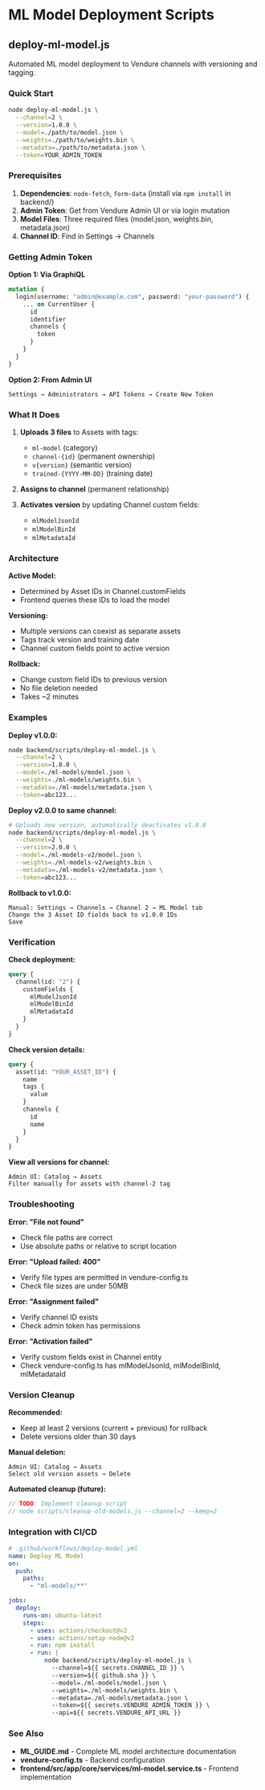 # ML Model Deployment Scripts

## deploy-ml-model.js

Automated ML model deployment to Vendure channels with versioning and tagging.

### Quick Start

```bash
node deploy-ml-model.js \
  --channel=2 \
  --version=1.0.0 \
  --model=./path/to/model.json \
  --weights=./path/to/weights.bin \
  --metadata=./path/to/metadata.json \
  --token=YOUR_ADMIN_TOKEN
```

### Prerequisites

1. **Dependencies**: `node-fetch`, `form-data` (install via `npm install` in backend/)
2. **Admin Token**: Get from Vendure Admin UI or via login mutation
3. **Model Files**: Three required files (model.json, weights.bin, metadata.json)
4. **Channel ID**: Find in Settings → Channels

### Getting Admin Token

**Option 1: Via GraphiQL**

```graphql
mutation {
  login(username: "admin@example.com", password: "your-password") {
    ... on CurrentUser {
      id
      identifier
      channels {
        token
      }
    }
  }
}
```

**Option 2: From Admin UI**

```
Settings → Administrators → API Tokens → Create New Token
```

### What It Does

1. **Uploads 3 files** to Assets with tags:

   - `ml-model` (category)
   - `channel-{id}` (permanent ownership)
   - `v{version}` (semantic version)
   - `trained-{YYYY-MM-DD}` (training date)

2. **Assigns to channel** (permanent relationship)

3. **Activates version** by updating Channel custom fields:
   - `mlModelJsonId`
   - `mlModelBinId`
   - `mlMetadataId`

### Architecture

**Active Model:**

- Determined by Asset IDs in Channel.customFields
- Frontend queries these IDs to load the model

**Versioning:**

- Multiple versions can coexist as separate assets
- Tags track version and training date
- Channel custom fields point to active version

**Rollback:**

- Change custom field IDs to previous version
- No file deletion needed
- Takes ~2 minutes

### Examples

**Deploy v1.0.0:**

```bash
node backend/scripts/deploy-ml-model.js \
  --channel=2 \
  --version=1.0.0 \
  --model=./ml-models/model.json \
  --weights=./ml-models/weights.bin \
  --metadata=./ml-models/metadata.json \
  --token=abc123...
```

**Deploy v2.0.0 to same channel:**

```bash
# Uploads new version, automatically deactivates v1.0.0
node backend/scripts/deploy-ml-model.js \
  --channel=2 \
  --version=2.0.0 \
  --model=./ml-models-v2/model.json \
  --weights=./ml-models-v2/weights.bin \
  --metadata=./ml-models-v2/metadata.json \
  --token=abc123...
```

**Rollback to v1.0.0:**

```
Manual: Settings → Channels → Channel 2 → ML Model tab
Change the 3 Asset ID fields back to v1.0.0 IDs
Save
```

### Verification

**Check deployment:**

```graphql
query {
  channel(id: "2") {
    customFields {
      mlModelJsonId
      mlModelBinId
      mlMetadataId
    }
  }
}
```

**Check version details:**

```graphql
query {
  asset(id: "YOUR_ASSET_ID") {
    name
    tags {
      value
    }
    channels {
      id
      name
    }
  }
}
```

**View all versions for channel:**

```
Admin UI: Catalog → Assets
Filter manually for assets with channel-2 tag
```

### Troubleshooting

**Error: "File not found"**

- Check file paths are correct
- Use absolute paths or relative to script location

**Error: "Upload failed: 400"**

- Verify file types are permitted in vendure-config.ts
- Check file sizes are under 50MB

**Error: "Assignment failed"**

- Verify channel ID exists
- Check admin token has permissions

**Error: "Activation failed"**

- Verify custom fields exist in Channel entity
- Check vendure-config.ts has mlModelJsonId, mlModelBinId, mlMetadataId

### Version Cleanup

**Recommended:**

- Keep at least 2 versions (current + previous) for rollback
- Delete versions older than 30 days

**Manual deletion:**

```
Admin UI: Catalog → Assets
Select old version assets → Delete
```

**Automated cleanup (future):**

```javascript
// TODO: Implement cleanup script
// node scripts/cleanup-old-models.js --channel=2 --keep=2
```

### Integration with CI/CD

```yaml
# .github/workflows/deploy-model.yml
name: Deploy ML Model
on:
  push:
    paths:
      - "ml-models/**"

jobs:
  deploy:
    runs-on: ubuntu-latest
    steps:
      - uses: actions/checkout@v2
      - uses: actions/setup-node@v2
      - run: npm install
      - run: |
          node backend/scripts/deploy-ml-model.js \
            --channel=${{ secrets.CHANNEL_ID }} \
            --version=${{ github.sha }} \
            --model=./ml-models/model.json \
            --weights=./ml-models/weights.bin \
            --metadata=./ml-models/metadata.json \
            --token=${{ secrets.VENDURE_ADMIN_TOKEN }} \
            --api=${{ secrets.VENDURE_API_URL }}
```

### See Also

- **ML_GUIDE.md** - Complete ML model architecture documentation
- **vendure-config.ts** - Backend configuration
- **frontend/src/app/core/services/ml-model.service.ts** - Frontend implementation
